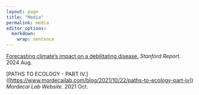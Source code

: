 ```yaml
---
layout: page
title: "Media"
permalink: media
editor_options: 
  markdown: 
    wrap: sentence
---
```


[Forecasting climate’s impact on a debilitating disease.]([https://www.washingtonpost.com/health/2024/06/30/dengue-puerto-rico-mosquito-climate-change/](https://news.stanford.edu/stories/2024/08/forecasting-climate-s-impact-on-a-debilitating-disease?utm_source=feedotter&utm_medium=email&utm_campaign=int-08-04-2024&utm_content=httpsnewsstanfordedustories202408forecastingclimatesimpactonadebilitatingdisease&mkt_tok=NjYwLVRKQy05ODQAAAGUwZqDM9rarCB0KUhVWIDBars5fHo02K_eLNYLsD9HxtbOtFoxIi2h9BllczVwNHDMEQ3SbdL0E6iYkwneASSODykARTtfEIHn8COWBYA)) *Stanford Report.* 2024 Aug.

[PATHS TO ECOLOGY - PART IV.] ([https://www.mordecailab.com/blog/2021/10/22/paths-to-ecology-part-iv]) *Mordecai Lab Website.*  2021 Oct.
